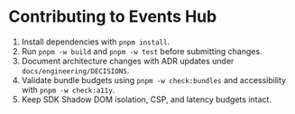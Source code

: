 # Contributing to Events Hub

1. Install dependencies with `pnpm install`.
2. Run `pnpm -w build` and `pnpm -w test` before submitting changes.
3. Document architecture changes with ADR updates under `docs/engineering/DECISIONS`.
4. Validate bundle budgets using `pnpm -w check:bundles` and accessibility with `pnpm -w check:a11y`.
5. Keep SDK Shadow DOM isolation, CSP, and latency budgets intact.
